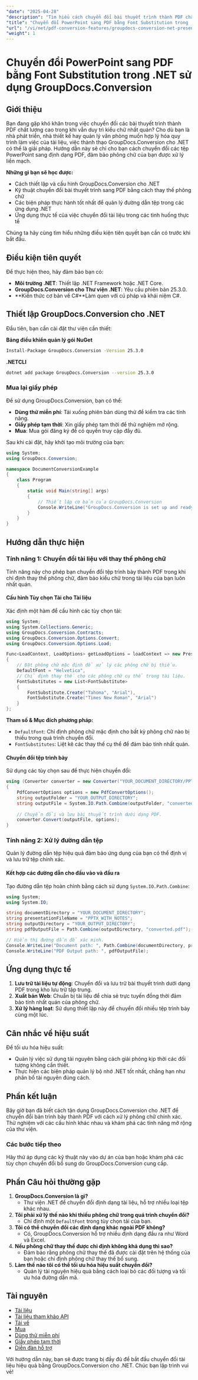 ```yaml
---
"date": "2025-04-28"
"description": "Tìm hiểu cách chuyển đổi bài thuyết trình thành PDF chất lượng cao trong khi vẫn duy trì kiểu chữ nhất quán bằng GroupDocs.Conversion cho .NET. Tối ưu hóa quy trình làm việc tài liệu của bạn một cách hiệu quả."
"title": "Chuyển đổi PowerPoint sang PDF bằng Font Substitution trong .NET sử dụng GroupDocs.Conversion"
"url": "/vi/net/pdf-conversion-features/groupdocs-conversion-net-presentation-to-pdf-font-substitution/"
"weight": 1
---
```


# Chuyển đổi PowerPoint sang PDF bằng Font Substitution trong .NET sử dụng GroupDocs.Conversion

## Giới thiệu

Bạn đang gặp khó khăn trong việc chuyển đổi các bài thuyết trình thành PDF chất lượng cao trong khi vẫn duy trì kiểu chữ nhất quán? Cho dù bạn là nhà phát triển, nhà thiết kế hay quản lý văn phòng muốn hợp lý hóa quy trình làm việc của tài liệu, việc thành thạo GroupDocs.Conversion cho .NET có thể là giải pháp. Hướng dẫn này sẽ chỉ cho bạn cách chuyển đổi các tệp PowerPoint sang định dạng PDF, đảm bảo phông chữ của bạn được xử lý liền mạch.

**Những gì bạn sẽ học được:**
- Cách thiết lập và cấu hình GroupDocs.Conversion cho .NET
- Kỹ thuật chuyển đổi bài thuyết trình sang PDF bằng cách thay thế phông chữ
- Các biện pháp thực hành tốt nhất để quản lý đường dẫn tệp trong các ứng dụng .NET
- Ứng dụng thực tế của việc chuyển đổi tài liệu trong các tình huống thực tế

Chúng ta hãy cùng tìm hiểu những điều kiện tiên quyết bạn cần có trước khi bắt đầu.

## Điều kiện tiên quyết

Để thực hiện theo, hãy đảm bảo bạn có:

- **Môi trường .NET**: Thiết lập .NET Framework hoặc .NET Core.
- **GroupDocs.Conversion cho Thư viện .NET**: Yêu cầu phiên bản 25.3.0.
- **Kiến thức cơ bản về C#**Làm quen với cú pháp và khái niệm C#.

## Thiết lập GroupDocs.Conversion cho .NET

Đầu tiên, bạn cần cài đặt thư viện cần thiết:

**Bảng điều khiển quản lý gói NuGet**
```bash
Install-Package GroupDocs.Conversion -Version 25.3.0
```

**.NETCLI**
```bash
dotnet add package GroupDocs.Conversion --version 25.3.0
```

### Mua lại giấy phép

Để sử dụng GroupDocs.Conversion, bạn có thể:
- **Dùng thử miễn phí**: Tải xuống phiên bản dùng thử để kiểm tra các tính năng.
- **Giấy phép tạm thời**: Xin giấy phép tạm thời để thử nghiệm mở rộng.
- **Mua**: Mua gói đăng ký để có quyền truy cập đầy đủ.

Sau khi cài đặt, hãy khởi tạo môi trường của bạn:

```csharp
using System;
using GroupDocs.Conversion;

namespace DocumentConversionExample
{
    class Program
    {
        static void Main(string[] args)
        {
            // Thiết lập cơ bản của GroupDocs.Conversion
            Console.WriteLine("GroupDocs.Conversion is set up and ready to use!");
        }
    }
}
```

## Hướng dẫn thực hiện

### Tính năng 1: Chuyển đổi tài liệu với thay thế phông chữ

Tính năng này cho phép bạn chuyển đổi tệp trình bày thành PDF trong khi chỉ định thay thế phông chữ, đảm bảo kiểu chữ trong tài liệu của bạn luôn nhất quán.

#### Cấu hình Tùy chọn Tải cho Tài liệu

Xác định một hàm để cấu hình các tùy chọn tải:

```csharp
using System;
using System.Collections.Generic;
using GroupDocs.Conversion.Contracts;
using GroupDocs.Conversion.Options.Convert;
using GroupDocs.Conversion.Options.Load;

Func<LoadContext, LoadOptions> getLoadOptions = loadContext => new PresentationLoadOptions
{
    // Đặt phông chữ mặc định để xử lý các phông chữ bị thiếu.
    DefaultFont = "Helvetica",
    // Chỉ định thay thế cho các phông chữ cụ thể trong tài liệu.
    FontSubstitutes = new List<FontSubstitute>
    {
        FontSubstitute.Create("Tahoma", "Arial"),
        FontSubstitute.Create("Times New Roman", "Arial")
    }
};
```

**Tham số & Mục đích phương pháp:**
- `DefaultFont`: Chỉ định phông chữ mặc định cho bất kỳ phông chữ nào bị thiếu trong quá trình chuyển đổi.
- `FontSubstitutes`: Liệt kê các thay thế cụ thể để đảm bảo tính nhất quán.

#### Chuyển đổi tệp trình bày

Sử dụng các tùy chọn sau để thực hiện chuyển đổi:

```csharp
using (Converter converter = new Converter("YOUR_DOCUMENT_DIRECTORY/PPTX_WITH_NOTES", getLoadOptions))
{
    PdfConvertOptions options = new PdfConvertOptions();
    string outputFolder = "YOUR_OUTPUT_DIRECTORY";
    string outputFile = System.IO.Path.Combine(outputFolder, "converted.pdf");
    
    // Chuyển đổi và lưu bài thuyết trình dưới dạng PDF.
    converter.Convert(outputFile, options);
}
```

### Tính năng 2: Xử lý đường dẫn tệp

Quản lý đường dẫn tệp hiệu quả đảm bảo ứng dụng của bạn có thể định vị và lưu trữ tệp chính xác.

#### Kết hợp các đường dẫn cho đầu vào và đầu ra

Tạo đường dẫn tệp hoàn chỉnh bằng cách sử dụng `System.IO.Path.Combine`:

```csharp
using System;
using System.IO;

string documentDirectory = "YOUR_DOCUMENT_DIRECTORY";
string presentationFileName = "PPTX_WITH_NOTES";
string outputDirectory = "YOUR_OUTPUT_DIRECTORY";
string pdfOutputFile = Path.Combine(outputDirectory, "converted.pdf");

// Hiển thị đường dẫn để xác minh.
Console.WriteLine("Document path: ", Path.Combine(documentDirectory, presentationFileName));
Console.WriteLine("PDF Output path: ", pdfOutputFile);
```

## Ứng dụng thực tế

1. **Lưu trữ tài liệu tự động**: Chuyển đổi và lưu trữ bài thuyết trình dưới dạng PDF trong kho lưu trữ tập trung.
2. **Xuất bản Web**: Chuẩn bị tài liệu để chia sẻ trực tuyến đồng thời đảm bảo tính nhất quán của phông chữ.
3. **Xử lý hàng loạt**: Sử dụng thiết lập này để chuyển đổi nhiều tệp trình bày cùng một lúc.

## Cân nhắc về hiệu suất

Để tối ưu hóa hiệu suất:
- Quản lý việc sử dụng tài nguyên bằng cách giải phóng kịp thời các đối tượng không cần thiết.
- Thực hiện các biện pháp quản lý bộ nhớ .NET tốt nhất, chẳng hạn như phân bổ tài nguyên đúng cách.

## Phần kết luận

Bây giờ bạn đã biết cách tận dụng GroupDocs.Conversion cho .NET để chuyển đổi bản trình bày thành PDF với cách xử lý phông chữ chính xác. Thử nghiệm với các cấu hình khác nhau và khám phá các tính năng mở rộng của thư viện.

### Các bước tiếp theo

Hãy thử áp dụng các kỹ thuật này vào dự án của bạn hoặc khám phá các tùy chọn chuyển đổi bổ sung do GroupDocs.Conversion cung cấp.

## Phần Câu hỏi thường gặp

1. **GroupDocs.Conversion là gì?**
   - Thư viện .NET để chuyển đổi định dạng tài liệu, hỗ trợ nhiều loại tệp khác nhau.
2. **Tôi phải xử lý thế nào khi thiếu phông chữ trong quá trình chuyển đổi?**
   - Chỉ định một `DefaultFont` trong tùy chọn tải của bạn.
3. **Tôi có thể chuyển đổi các định dạng khác ngoài PDF không?**
   - Có, GroupDocs.Conversion hỗ trợ nhiều định dạng đầu ra như Word và Excel.
4. **Nếu phông chữ thay thế được chỉ định không khả dụng thì sao?**
   - Đảm bảo rằng phông chữ thay thế đã được cài đặt trên hệ thống của bạn hoặc chỉ định phông chữ thay thế bổ sung.
5. **Làm thế nào tôi có thể tối ưu hóa hiệu suất chuyển đổi?**
   - Quản lý tài nguyên hiệu quả bằng cách loại bỏ các đối tượng và tối ưu hóa đường dẫn mã.

## Tài nguyên

- [Tài liệu](https://docs.groupdocs.com/conversion/net/)
- [Tài liệu tham khảo API](https://reference.groupdocs.com/conversion/net/)
- [Tải về](https://releases.groupdocs.com/conversion/net/)
- [Mua](https://purchase.groupdocs.com/buy)
- [Dùng thử miễn phí](https://releases.groupdocs.com/conversion/net/)
- [Giấy phép tạm thời](https://purchase.groupdocs.com/temporary-license/)
- [Diễn đàn hỗ trợ](https://forum.groupdocs.com/c/conversion/10)

Với hướng dẫn này, bạn sẽ được trang bị đầy đủ để bắt đầu chuyển đổi tài liệu hiệu quả bằng GroupDocs.Conversion cho .NET. Chúc bạn lập trình vui vẻ!